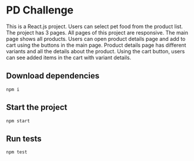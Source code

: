 # PD Challenge

This is a React.js project. Users can select pet food from the product list.
The project has 3 pages. All pages of this project are responsive.
The main page shows all products. Users can open product details page
and add to cart using the buttons in the main page.
Product details page has different variants and all the details about the product.
Using the cart button, users can see added items in the cart with variant details.

## Download dependencies

```
npm i
```

## Start the project

```
npm start
```

## Run tests

```
npm test
```

